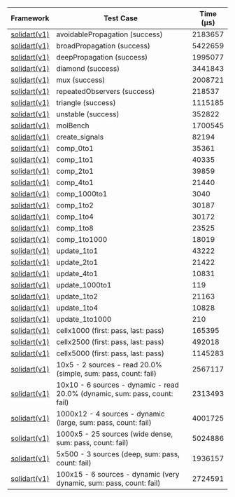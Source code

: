 | Framework | Test Case | Time (μs) |
| --- | --- | --- |
| [solidart(v1)](https://github.com/nank1ro/solidart) | avoidablePropagation (success) | 2183657 |
| [solidart(v1)](https://github.com/nank1ro/solidart) | broadPropagation (success) | 5422659 |
| [solidart(v1)](https://github.com/nank1ro/solidart) | deepPropagation (success) | 1995077 |
| [solidart(v1)](https://github.com/nank1ro/solidart) | diamond (success) | 3441843 |
| [solidart(v1)](https://github.com/nank1ro/solidart) | mux (success) | 2008721 |
| [solidart(v1)](https://github.com/nank1ro/solidart) | repeatedObservers (success) | 218537 |
| [solidart(v1)](https://github.com/nank1ro/solidart) | triangle (success) | 1115185 |
| [solidart(v1)](https://github.com/nank1ro/solidart) | unstable (success) | 352822 |
| [solidart(v1)](https://github.com/nank1ro/solidart) | molBench | 1700545 |
| [solidart(v1)](https://github.com/nank1ro/solidart) | create_signals | 82194 |
| [solidart(v1)](https://github.com/nank1ro/solidart) | comp_0to1 | 35361 |
| [solidart(v1)](https://github.com/nank1ro/solidart) | comp_1to1 | 40335 |
| [solidart(v1)](https://github.com/nank1ro/solidart) | comp_2to1 | 39859 |
| [solidart(v1)](https://github.com/nank1ro/solidart) | comp_4to1 | 21440 |
| [solidart(v1)](https://github.com/nank1ro/solidart) | comp_1000to1 | 3040 |
| [solidart(v1)](https://github.com/nank1ro/solidart) | comp_1to2 | 30187 |
| [solidart(v1)](https://github.com/nank1ro/solidart) | comp_1to4 | 30172 |
| [solidart(v1)](https://github.com/nank1ro/solidart) | comp_1to8 | 23525 |
| [solidart(v1)](https://github.com/nank1ro/solidart) | comp_1to1000 | 18019 |
| [solidart(v1)](https://github.com/nank1ro/solidart) | update_1to1 | 43222 |
| [solidart(v1)](https://github.com/nank1ro/solidart) | update_2to1 | 21422 |
| [solidart(v1)](https://github.com/nank1ro/solidart) | update_4to1 | 10831 |
| [solidart(v1)](https://github.com/nank1ro/solidart) | update_1000to1 | 119 |
| [solidart(v1)](https://github.com/nank1ro/solidart) | update_1to2 | 21163 |
| [solidart(v1)](https://github.com/nank1ro/solidart) | update_1to4 | 10828 |
| [solidart(v1)](https://github.com/nank1ro/solidart) | update_1to1000 | 210 |
| [solidart(v1)](https://github.com/nank1ro/solidart) | cellx1000 (first: pass, last: pass) | 165395 |
| [solidart(v1)](https://github.com/nank1ro/solidart) | cellx2500 (first: pass, last: pass) | 492018 |
| [solidart(v1)](https://github.com/nank1ro/solidart) | cellx5000 (first: pass, last: pass) | 1145283 |
| [solidart(v1)](https://github.com/nank1ro/solidart) | 10x5 - 2 sources - read 20.0% (simple, sum: pass, count: fail) | 2567117 |
| [solidart(v1)](https://github.com/nank1ro/solidart) | 10x10 - 6 sources - dynamic - read 20.0% (dynamic, sum: pass, count: fail) | 2313493 |
| [solidart(v1)](https://github.com/nank1ro/solidart) | 1000x12 - 4 sources - dynamic (large, sum: pass, count: fail) | 4001725 |
| [solidart(v1)](https://github.com/nank1ro/solidart) | 1000x5 - 25 sources (wide dense, sum: pass, count: fail) | 5024886 |
| [solidart(v1)](https://github.com/nank1ro/solidart) | 5x500 - 3 sources (deep, sum: pass, count: fail) | 1936157 |
| [solidart(v1)](https://github.com/nank1ro/solidart) | 100x15 - 6 sources - dynamic (very dynamic, sum: pass, count: fail) | 2724591 |

